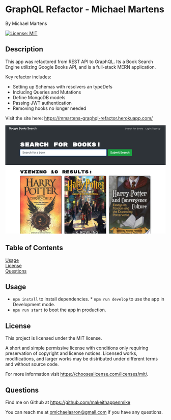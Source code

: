 # GraphQL Refactor - Michael Martens
<p />By Michael Martens

[![License: MIT](https://img.shields.io/badge/License-MIT-yellow.svg)](https://opensource.org/licenses/MIT)

## Description
This app was refactored from REST API to GraphQL. Its a Book Search Engine utilizing Google Books API, and is a full-stack MERN application.

Key refactor includes:

* Setting up Schemas with resolvers an typeDefs
* Including Queries and Mutations
* Define MongoDB models
* Passing JWT authentication
* Removing hooks no longer needed

Visit the site here: https://mmartens-graphql-refactor.herokuapp.com/

<img src="./client/public/screenshot.png" />
<br>

## Table of Contents
[Usage](#usage)<br />[License](#license)<br />[Questions](#questions)

## Usage
* ```npm install``` to install dependencies. * ```npm run develop``` to use the app in Development mode.
* ```npm run start``` to boot the app in production.

## License
This project is licensed under the MIT license.

A short and simple permissive license with conditions only requiring preservation of copyright and license notices. Licensed works, modifications, and larger works may be distributed under different terms and without source code.<p />For more information visit https://choosealicense.com/licenses/mit/.

## Questions
Find me on Github at https://github.com/makeithappenmike<p/>You can reach me at omichaelaaron@gmail.com if you have any questions.